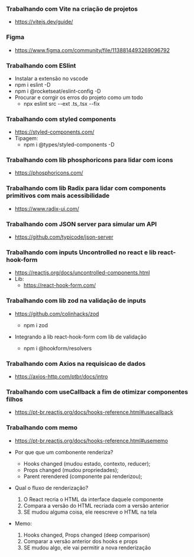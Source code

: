 ### Trabalhando com Vite na criação de projetos
- https://vitejs.dev/guide/

### Figma
- https://www.figma.com/community/file/1138814493269096792

### Trabalhando com ESlint
- Instalar a extensão no vscode
- npm i eslint -D
- npm i @rocketseat/eslint-config -D
- Procurar e corrgir os erros do projeto como um todo
  - npx eslint src --ext .ts,.tsx --fix

### Trabalhando com styled components
- https://styled-components.com/
- Tipagem:
  - npm i @types/styled-components -D

### Trabalhando com lib phosphoricons para lidar com icons
- https://phosphoricons.com/

### Trabalhando com lib Radix para lidar com components primitivos com mais acessibilidade
- https://www.radix-ui.com/

### Trabalhando com JSON server para simular um API
- https://github.com/typicode/json-server

### Trabalhando com inputs Uncontrolled no react e lib react-hook-form
- https://reactjs.org/docs/uncontrolled-components.html
- Lib:
  - https://react-hook-form.com/

### Trabalhando com lib zod na validação de inputs
- https://github.com/colinhacks/zod
  - npm i zod

- Integrando a lib react-hook-form com lib de validação
  - npm i @hookform/resolvers

### Trabalhando com Axios na requisicao de dados
- https://axios-http.com/ptbr/docs/intro

### Trabalhando com useCallback a fim de otimizar componentes filhos
- https://pt-br.reactjs.org/docs/hooks-reference.html#usecallback

### Trabalhando com memo

- https://pt-br.reactjs.org/docs/hooks-reference.html#usememo

- Por que que um combonente renderiza?
  - Hooks changed (mudou estado, contexto, reducer);
  - Props changed (mudou propriedades);
  - Parent rerendered (componente pai renderizou);
- Qual o fluxo de renderização?
  1. O React recria o HTML da interface daquele componente
  2. Compara a versão do HTML recriada com a versão anterior
  3. SE mudou alguma coisa, ele reescreve o HTML na tela
- Memo:
  1. Hooks changed, Props changed (deep comparison)
  2. Comparar a versão anterior dos hooks e props
  3. SE mudou algo, ele vai permitir a nova renderização